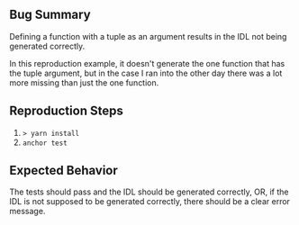 ## Bug Summary

Defining a function with a tuple as an argument results in the IDL not being generated correctly.

In this reproduction example, it doesn't generate the one function that has the tuple argument, 
but in the case I ran into the other day there was a lot more missing than just the one function.

## Reproduction Steps

1. `> yarn install`
2. `anchor test`

## Expected Behavior

The tests should pass and the IDL should be generated correctly, OR, if the IDL is not supposed to be generated correctly, there should be a clear error message.